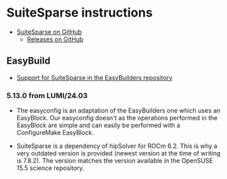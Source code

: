 # SuiteSparse instructions

  * [SuiteSparse on GitHub](https://github.com/DrTimothyAldenDavis/SuiteSparse)
      * [Releases on GitHub](https://github.com/DrTimothyAldenDavis/SuiteSparse/releases)

## EasyBuild

  * [Support for SuiteSparse in the EasyBuilders repository](https://github.com/easybuilders/easybuild-easyconfigs/tree/develop/easybuild/easyconfigs/s/SuiteSparse)

### 5.13.0 from LUMI/24.03

-   The easyconfig is an adaptation of the EasyBuilders one which uses an
    EasyBlock. Our easyconfig doesn't as the operations performed in the
    EasyBlock are simple and can easily be performed with a ConfigureMake
    EasyBlock.

-   SuiteSparse is a dependency of hipSolver for ROCm 6.2. This is why a very
    outdated version is provided (newest version at the time of writing is
    7.8.2). The version matches the version available in the OpenSUSE 15.5
    science repository.